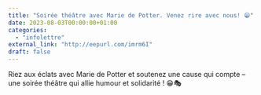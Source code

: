 ```yaml
---
title: "Soirée théâtre avec Marie de Potter. Venez rire avec nous! 😁"
date: 2023-08-03T00:00:00+01:00
categories: 
  - "infolettre"
external_link: "http://eepurl.com/imrm6I"
draft: false
---
```

Riez aux éclats avec Marie de Potter et soutenez une cause qui compte – une soirée théâtre qui allie humour et solidarité ! 😁🎭
